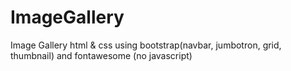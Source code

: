# ImageGallery
Image Gallery html &amp; css using bootstrap(navbar, jumbotron, grid, thumbnail) and fontawesome (no javascript)
